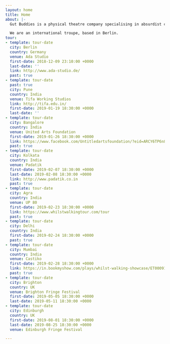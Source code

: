 ```yaml
---
layout: home
title: Home
about: |-
  Gut Buddies is a physical theatre company specialising in absurdist comedy.

  We are an international troupe, based in Berlin.
tour:
- template: tour-date
  city: Berlin
  country: Germany
  venue: Ada Studio
  first-date: 2018-12-09 23:10:00 +0000
  last-date: ''
  link: http://www.ada-studio.de/
  past: true
- template: tour-date
  past: true
  city: Pune
  country: India
  venue: Tifa Working Studios
  link: http://tifa.edu.in/
  first-date: 2019-01-19 18:30:00 +0000
  last-date: ''
- template: tour-date
  city: Bangalore
  country: India
  venue: United Arts Foundation
  first-date: 2019-01-26 18:30:00 +0000
  link: https://www.facebook.com/Untitledartsfoundation/?eid=ARCY6TP6n8IXP1XHeYfEt--ivNM3qshZbkksDEvAQIaS4aHhXh3Al0bOai1o-X2hI7AtuhMlB7weqZU_
  past: true
- template: tour-date
  city: Kolkata
  country: India
  venue: Padatik
  first-date: 2019-02-07 18:30:00 +0000
  last-date: 2019-02-08 18:30:00 +0000
  link: http://www.padatik.co.in
  past: true
- template: tour-date
  city: Agra
  country: India
  venue: UP 80
  first-date: 2019-02-23 18:30:00 +0000
  link: https://www.whilstwalkingtour.com/tour
  past: true
- template: tour-date
  city: Delhi
  country: India
  first-date: 2019-02-24 18:30:00 +0000
  past: true
- template: tour-date
  city: Mumbai
  country: India
  venue: Castiko
  first-date: 2019-02-28 18:30:00 +0000
  link: https://in.bookmyshow.com/plays/whilst-walking-showcase/ET00091236
  past: true
- template: tour-date
  city: Brighton
  country: UK
  venue: Brighton Fringe Festival
  first-date: 2019-05-05 18:30:00 +0000
  last-date: 2019-05-11 18:30:00 +0000
- template: tour-date
  city: Edinburgh
  country: UK
  first-date: 2019-08-01 18:30:00 +0000
  last-date: 2019-08-25 18:30:00 +0000
  venue: Edinburgh Fringe Festival

---
```

